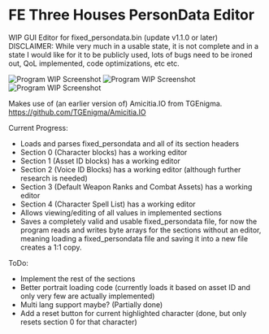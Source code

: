 # FE Three Houses PersonData Editor
WIP GUI Editor for fixed_persondata.bin (update v1.1.0 or later)  
DISCLAIMER: While very much in a usable state, it is not complete and in a state I would like for it to be publicly used, lots of bugs need to be ironed out, QoL implemented, code optimizations, etc etc.

![Program WIP Screenshot](https://cdn.discordapp.com/attachments/377899265424621569/688953959037141009/unknown.png) ![Program WIP Screenshot](https://cdn.discordapp.com/attachments/377899265424621569/688953825402290214/unknown.png)
![Program WIP Screenshot](https://cdn.discordapp.com/attachments/377899265424621569/688953595021754403/unknown.png)

Makes use of (an earlier version of) Amicitia.IO from TGEnigma.
https://github.com/TGEnigma/Amicitia.IO

Current Progress:
- Loads and parses fixed_persondata and all of its section headers
- Section 0 (Character blocks) has a working editor
- Section 1 (Asset ID blocks) has a working editor
- Section 2 (Voice ID Blocks) has a working editor (although further research is needed)
- Section 3 (Default Weapon Ranks and Combat Assets) has a working editor
- Section 4 (Character Spell List)  has a working editor
- Allows viewing/editing of all values in implemented sections
- Saves a completely valid and usable fixed_persondata file, for now the program reads and writes byte arrays for the sections without an editor, meaning loading a fixed_persondata file and saving it into a new file creates a 1:1 copy.

ToDo:
- Implement the rest of the sections
- Better portrait loading code (currently loads it based on asset ID and only very few are actually implemented)
- Multi lang support maybe? (Partially done)
- Add a reset button for current highlighted character (done, but only resets section 0 for that character)
